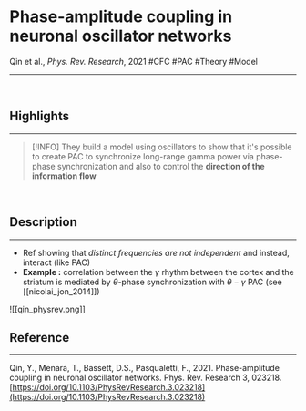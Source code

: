 # Phase-amplitude coupling in neuronal oscillator networks
Qin et al., _Phys. Rev. Research_, 2021
#CFC #PAC #Theory #Model  

---

<br>

## Highlights
---

> [!INFO]
> They build a model using oscillators to show that it's possible to create PAC to synchronize long-range gamma power via phase-phase synchronization and also to control the **direction of the information flow** 

<br>

## Description
---

- Ref showing that *distinct frequencies are not independent* and instead, interact (like PAC)
- **Example :** correlation between the $\gamma$ rhythm between the cortex and the striatum is mediated by $\theta$-phase synchronization with $\theta-\gamma$ PAC (see [[nicolai_jon_2014]])

![[qin_physrev.png]]<br>

## Reference
---
Qin, Y., Menara, T., Bassett, D.S., Pasqualetti, F., 2021. Phase-amplitude coupling in neuronal oscillator networks. Phys. Rev. Research 3, 023218. [https://doi.org/10.1103/PhysRevResearch.3.023218](https://doi.org/10.1103/PhysRevResearch.3.023218)